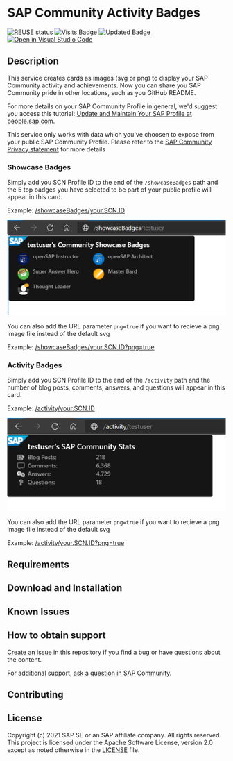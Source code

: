 # SAP Community Activity Badges

[![REUSE status](https://api.reuse.software/badge/github.com/SAP-samples/sap-community-activity-badges)](https://api.reuse.software/info/github.com/SAP-samples/sap-community-activity-badges)
[![Visits Badge](https://badges.pufler.dev/visits/SAP-samples/sap-community-activity-badges)](https://badges.pufler.dev)
[![Updated Badge](https://badges.pufler.dev/updated/SAP-samples/sap-community-activity-badges)](https://badges.pufler.dev)
[![Open in Visual Studio Code](https://open.vscode.dev/badges/open-in-vscode.svg)](https://open.vscode.dev/SAP-samples/sap-community-activity-badges)

## Description

This service creates cards as images (svg or png) to display your SAP Community activity and achievements. Now you can share you SAP Community pride in other locations, such as you GitHub README.

For more details on your SAP Community Profile in general, we'd suggest you access this tutorial: [Update and Maintain Your SAP Profile at people.sap.com](https://developers.sap.com/tutorials/community-profile.html).

This service only works with data which you've choosen to expose from your public SAP Community Profile. Please refer to the [SAP Community Privacy statement](https://www.sap.com/about/legal/privacy.html) for more details

### Showcase Badges

Simply add you SCN Profile ID to the end of the `/showcaseBadges` path and the 5 top badges you have selected to be part of your public profile will appear in this card.

Example: [/showcaseBadges/your.SCN.ID](/showcaseBadges/your.SCN.ID)

![Example Showcase Badges Card](/srv/images/demo1.png)

You can also add the URL parameter `png=true` if you want to recieve a png image file instead of the default svg

Example: [/showcaseBadges/your.SCN.ID?png=true](/showcaseBadges/your.SCN.ID?png=true)

### Activity Badges

Simply add you SCN Profile ID to the end of the `/activity` path and the number of blog posts, comments, answers, and questions will appear in this card.

Example: [/activity/your.SCN.ID](/activity/your.SCN.ID)

![Example Activity Card](/srv/images/demo2.png)

You can also add the URL parameter `png=true` if you want to recieve a png image file instead of the default svg

Example: [/activity/your.SCN.ID?png=true](/activity/your.SCN.ID?png=true)

## Requirements

## Download and Installation

## Known Issues

## How to obtain support

[Create an issue](https://github.com/SAP-samples/<repository-name>/issues) in this repository if you find a bug or have questions about the content.
 
For additional support, [ask a question in SAP Community](https://answers.sap.com/questions/ask.html).

## Contributing

## License
Copyright (c) 2021 SAP SE or an SAP affiliate company. All rights reserved. This project is licensed under the Apache Software License, version 2.0 except as noted otherwise in the [LICENSE](LICENSES/Apache-2.0.txt) file.
